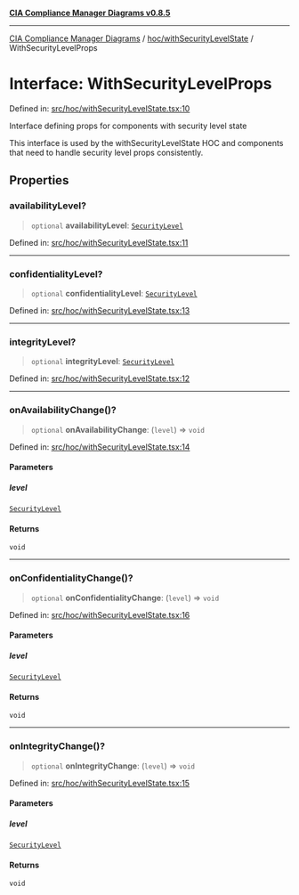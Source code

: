 [**CIA Compliance Manager Diagrams v0.8.5**](../../../README.md)

***

[CIA Compliance Manager Diagrams](../../../modules.md) / [hoc/withSecurityLevelState](../README.md) / WithSecurityLevelProps

# Interface: WithSecurityLevelProps

Defined in: [src/hoc/withSecurityLevelState.tsx:10](https://github.com/Hack23/cia-compliance-manager/blob/3ae0301247f765ba03c8c0fe645db4718bb8af76/src/hoc/withSecurityLevelState.tsx#L10)

Interface defining props for components with security level state

This interface is used by the withSecurityLevelState HOC and components
that need to handle security level props consistently.

## Properties

### availabilityLevel?

> `optional` **availabilityLevel**: [`SecurityLevel`](../../../types/cia/type-aliases/SecurityLevel.md)

Defined in: [src/hoc/withSecurityLevelState.tsx:11](https://github.com/Hack23/cia-compliance-manager/blob/3ae0301247f765ba03c8c0fe645db4718bb8af76/src/hoc/withSecurityLevelState.tsx#L11)

***

### confidentialityLevel?

> `optional` **confidentialityLevel**: [`SecurityLevel`](../../../types/cia/type-aliases/SecurityLevel.md)

Defined in: [src/hoc/withSecurityLevelState.tsx:13](https://github.com/Hack23/cia-compliance-manager/blob/3ae0301247f765ba03c8c0fe645db4718bb8af76/src/hoc/withSecurityLevelState.tsx#L13)

***

### integrityLevel?

> `optional` **integrityLevel**: [`SecurityLevel`](../../../types/cia/type-aliases/SecurityLevel.md)

Defined in: [src/hoc/withSecurityLevelState.tsx:12](https://github.com/Hack23/cia-compliance-manager/blob/3ae0301247f765ba03c8c0fe645db4718bb8af76/src/hoc/withSecurityLevelState.tsx#L12)

***

### onAvailabilityChange()?

> `optional` **onAvailabilityChange**: (`level`) => `void`

Defined in: [src/hoc/withSecurityLevelState.tsx:14](https://github.com/Hack23/cia-compliance-manager/blob/3ae0301247f765ba03c8c0fe645db4718bb8af76/src/hoc/withSecurityLevelState.tsx#L14)

#### Parameters

##### level

[`SecurityLevel`](../../../types/cia/type-aliases/SecurityLevel.md)

#### Returns

`void`

***

### onConfidentialityChange()?

> `optional` **onConfidentialityChange**: (`level`) => `void`

Defined in: [src/hoc/withSecurityLevelState.tsx:16](https://github.com/Hack23/cia-compliance-manager/blob/3ae0301247f765ba03c8c0fe645db4718bb8af76/src/hoc/withSecurityLevelState.tsx#L16)

#### Parameters

##### level

[`SecurityLevel`](../../../types/cia/type-aliases/SecurityLevel.md)

#### Returns

`void`

***

### onIntegrityChange()?

> `optional` **onIntegrityChange**: (`level`) => `void`

Defined in: [src/hoc/withSecurityLevelState.tsx:15](https://github.com/Hack23/cia-compliance-manager/blob/3ae0301247f765ba03c8c0fe645db4718bb8af76/src/hoc/withSecurityLevelState.tsx#L15)

#### Parameters

##### level

[`SecurityLevel`](../../../types/cia/type-aliases/SecurityLevel.md)

#### Returns

`void`
